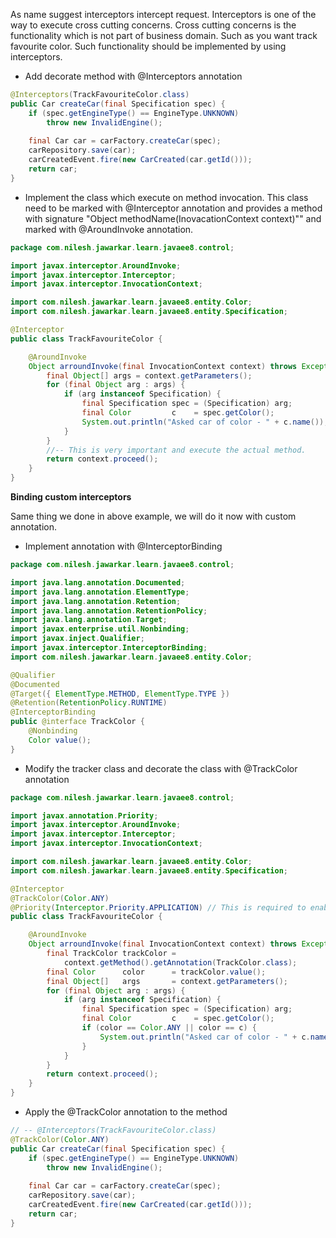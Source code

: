 As name suggest interceptors intercept request. Interceptors is one of the way to execute cross cutting concerns. Cross cutting concerns is the functionality which is not part of business domain. Such as you want track favourite color. Such functionality should be implemented by using interceptors.

- Add decorate method with @Interceptors annotation  
``` java
@Interceptors(TrackFavouriteColor.class)
public Car createCar(final Specification spec) {
	if (spec.getEngineType() == EngineType.UNKNOWN)
		throw new InvalidEngine();
	
	final Car car = carFactory.createCar(spec);
	carRepository.save(car);
	carCreatedEvent.fire(new CarCreated(car.getId()));
	return car;
}
```

- Implement the class which execute on method invocation. This class need to be marked with @Interceptor annotation and provides a method with signature "Object methodName(InovacationContext context)"" and marked with @AroundInvoke annotation. 
``` java
package com.nilesh.jawarkar.learn.javaee8.control;

import javax.interceptor.AroundInvoke;
import javax.interceptor.Interceptor;
import javax.interceptor.InvocationContext;

import com.nilesh.jawarkar.learn.javaee8.entity.Color;
import com.nilesh.jawarkar.learn.javaee8.entity.Specification;

@Interceptor
public class TrackFavouriteColor {

	@AroundInvoke
	Object arroundInvoke(final InvocationContext context) throws Exception {
		final Object[] args = context.getParameters();
		for (final Object arg : args) {
			if (arg instanceof Specification) {
				final Specification spec = (Specification) arg;
				final Color         c    = spec.getColor();
				System.out.println("Asked car of color - " + c.name());
			}
		}
		//-- This is very important and execute the actual method.
		return context.proceed();
	}
}

```

**Binding custom interceptors**

Same thing we done in above example, we will do it now with custom annotation.

- Implement annotation with @InterceptorBinding
``` java
package com.nilesh.jawarkar.learn.javaee8.control;

import java.lang.annotation.Documented;
import java.lang.annotation.ElementType;
import java.lang.annotation.Retention;
import java.lang.annotation.RetentionPolicy;
import java.lang.annotation.Target;
import javax.enterprise.util.Nonbinding;
import javax.inject.Qualifier;
import javax.interceptor.InterceptorBinding;
import com.nilesh.jawarkar.learn.javaee8.entity.Color;

@Qualifier
@Documented
@Target({ ElementType.METHOD, ElementType.TYPE })
@Retention(RetentionPolicy.RUNTIME)
@InterceptorBinding
public @interface TrackColor {
	@Nonbinding
	Color value();
}
```

- Modify the tracker class and decorate the class with @TrackColor annotation
``` java
package com.nilesh.jawarkar.learn.javaee8.control;

import javax.annotation.Priority;
import javax.interceptor.AroundInvoke;
import javax.interceptor.Interceptor;
import javax.interceptor.InvocationContext;

import com.nilesh.jawarkar.learn.javaee8.entity.Color;
import com.nilesh.jawarkar.learn.javaee8.entity.Specification;

@Interceptor
@TrackColor(Color.ANY)
@Priority(Interceptor.Priority.APPLICATION) // This is required to enable the Interceptor
public class TrackFavouriteColor {

	@AroundInvoke
	Object arroundInvoke(final InvocationContext context) throws Exception {
		final TrackColor trackColor =  
		    context.getMethod().getAnnotation(TrackColor.class);
		final Color      color      = trackColor.value();
		final Object[]   args       = context.getParameters();
		for (final Object arg : args) {
			if (arg instanceof Specification) {
				final Specification spec = (Specification) arg;
				final Color         c    = spec.getColor();
				if (color == Color.ANY || color == c) {
					System.out.println("Asked car of color - " + c.name());
				}
			}
		}
		return context.proceed();
	}
}
```

- Apply the @TrackColor annotation to the method
``` java
// -- @Interceptors(TrackFavouriteColor.class)
@TrackColor(Color.ANY)
public Car createCar(final Specification spec) {
	if (spec.getEngineType() == EngineType.UNKNOWN)
		throw new InvalidEngine();
	
	final Car car = carFactory.createCar(spec);
	carRepository.save(car);
	carCreatedEvent.fire(new CarCreated(car.getId()));
	return car;
}
```